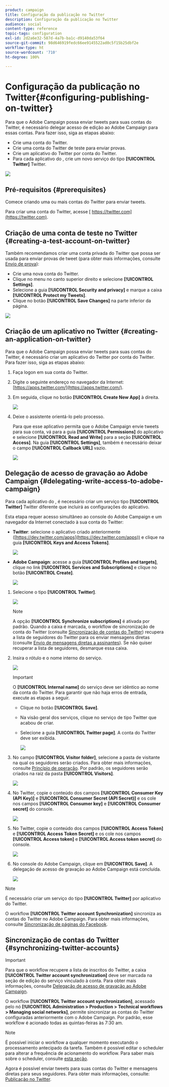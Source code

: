 ```yaml
---
product: campaign
title: Configuração da publicação no Twitter
description: Configuração da publicação no Twitter
audience: social
content-type: reference
topic-tags: configuration
exl-id: 2d2a6e32-587d-4a7b-ba1c-d9140da53f64
source-git-commit: 98d646919fedc66ee9145522ad0c5f15b25dbf2e
workflow-type: ht
source-wordcount: '710'
ht-degree: 100%

---
```


# Configuração da publicação no Twitter{#configuring-publishing-on-twitter}

Para que o Adobe Campaign possa enviar tweets para suas contas do Twitter, é necessário delegar acesso de edição ao Adobe Campaign para essas contas. Para fazer isso, siga as etapas abaixo:

* Crie uma conta do Twitter.
* Crie uma conta do Twitter de teste para enviar provas.
* Crie um aplicativo do Twitter por conta do Twitter.
* Para cada aplicativo do , crie um novo serviço do tipo **[!UICONTROL Twitter]** Twitter.

![](assets/social_diagram_twitter_service.png)

## Pré-requisitos {#prerequisites}

Comece criando uma ou mais contas do Twitter para enviar tweets.

Para criar uma conta do Twitter, acesse [ https://twitter.com](https://twitter.com).

## Criação de uma conta de teste no Twitter {#creating-a-test-account-on-twitter}

Também recomendamos criar uma conta privada do Twitter que possa ser usada para enviar provas de tweet (para obter mais informações, consulte [Envio de prova](../../social/using/publishing-on-twitter.md#sending-the-proof)):

* Crie uma nova conta do Twitter.
* Clique no menu no canto superior direito e selecione **[!UICONTROL Settings]**.
* Selecione a guia **[!UICONTROL Security and privacy]** e marque a caixa **[!UICONTROL Protect my Tweets]**.
* Clique no botão **[!UICONTROL Save Changes]** na parte inferior da página.

![](assets/social_twitter_test_page.png)

## Criação de um aplicativo no Twitter {#creating-an-application-on-twitter}

Para que o Adobe Campaign possa enviar tweets para suas contas do Twitter, é necessário criar um aplicativo do Twitter por conta do Twitter. Para fazer isso, siga as etapas abaixo:

1. Faça logon em sua conta do Twitter.
1. Digite o seguinte endereço no navegador da Internet: [https://apps.twitter.com/](https://apps.twitter.com/).
1. Em seguida, clique no botão **[!UICONTROL Create New App]** à direita.

   ![](assets/social_create_twitter_app_001.png)

1. Deixe o assistente orientá-lo pelo processo.

   Para que esse aplicativo permita que o Adobe Campaign envie tweets para sua conta, vá para a guia **[!UICONTROL Permissions]** do aplicativo e selecione **[!UICONTROL Read and Write]** para a seção **[!UICONTROL Access]**. Na guia **[!UICONTROL Settings]**, também é necessário deixar o campo **[!UICONTROL Callback URL]** vazio.

   ![](assets/social_create_twitter_app_002.png)

## Delegação de acesso de gravação ao Adobe Campaign {#delegating-write-access-to-adobe-campaign}

Para cada aplicativo do , é necessário criar um serviço tipo **[!UICONTROL Twitter]** Twitter diferente que incluirá as configurações do aplicativo.

Esta etapa requer acesso simultâneo ao console do Adobe Campaign e um navegador da Internet conectado à sua conta do Twitter:

* **Twitter**: selecione o aplicativo criado anteriormente ([https://dev.twitter.com/apps](https://dev.twitter.com/apps)) e clique na guia **[!UICONTROL Keys and Access Tokens]**.

   ![](assets/social_twitter_service_002.png)

* **Adobe Campaign**: acesse a guia **[!UICONTROL Profiles and targets]**, clique no link **[!UICONTROL Services and Subscriptions]** e clique no botão **[!UICONTROL Create]**.

   ![](assets/social_twitter_service_007.png)

1. Selecione o tipo **[!UICONTROL Twitter]**.

   ![](assets/social_twitter_service_008.png)

   >[!NOTE]
   >
   >A opção **[!UICONTROL Synchronize subscriptions]** é ativada por padrão. Quando a caixa é marcada, o workflow de sincronização de conta do Twitter (consulte [Sincronização de contas do Twitter](#synchronizing-twitter-accounts)) recupera a lista de seguidores do Twitter para os enviar mensagens diretas (consulte [Envio de mensagens diretas a assinantes](../../social/using/publishing-on-twitter.md#sending-direct-messages-to-subscribers)). Se não quiser recuperar a lista de seguidores, desmarque essa caixa.

1. Insira o rótulo e o nome interno do serviço.

   ![](assets/social_twitter_service_009.png)

   >[!IMPORTANT]
   >
   >O **[!UICONTROL Internal name]** do serviço deve ser idêntico ao nome da conta do Twitter. Para garantir que não haja erros de entrada, execute as etapas a seguir.

   * Clique no botão **[!UICONTROL Save]**.
   * Na visão geral dos serviços, clique no serviço de tipo Twitter que acabou de criar.
   * Selecione a guia **[!UICONTROL Twitter page]**. A conta do Twitter deve ser exibida.

      ![](assets/social_twitter_service_010.png)

1. No campo **[!UICONTROL Visitor folder]**, selecione a pasta de visitante na qual os seguidores serão criados. Para obter mais informações, consulte [Princípio de operação](../../social/using/publishing-on-twitter.md#operating-principle). Por padrão, os seguidores serão criados na raiz da pasta **[!UICONTROL Visitors]**.

   ![](assets/social_twitter_service_010_b.png)

1. No Twitter, copie o conteúdo dos campos **[!UICONTROL Consumer Key (API Key)]** e **[!UICONTROL Consumer Secret (API Secret)]** e os cole nos campos **[!UICONTROL Consumer key]** e **[!UICONTROL Consumer secret]** do console.

   ![](assets/social_twitter_service_012.png)

1. No Twitter, copie o conteúdo dos campos **[!UICONTROL Access Token]** e **[!UICONTROL Access Token Secret]** e os cole nos campos **[!UICONTROL Access token]** e **[!UICONTROL Access token secret]** do console.

   ![](assets/social_twitter_service_013.png)

1. No console do Adobe Campaign, clique em **[!UICONTROL Save]**. A delegação de acesso de gravação ao Adobe Campaign está concluída.

   ![](assets/social_twitter_service_014.png)

>[!NOTE]
>
>É necessário criar um serviço do tipo **[!UICONTROL Twitter]** por aplicativo do Twitter.

O workflow **[!UICONTROL Twitter account Synchronization]** sincroniza as contas do Twitter no Adobe Campaign. Para obter mais informações, consulte [Sincronização de páginas do Facebook](../../social/using/publishing-on-facebook-walls.md#synchronizing-facebook-pages).

## Sincronização de contas do Twitter {#synchronizing-twitter-accounts}

>[!IMPORTANT]
>
>Para que o workflow recupere a lista de inscritos do Twitter, a caixa **[!UICONTROL Twitter account synchronization]** deve ser marcada na seção de edição do serviço vinculado à conta. Para obter mais informações, consulte [Delegação de acesso de gravação ao Adobe Campaign](#delegating-write-access-to-adobe-campaign).

O workflow **[!UICONTROL Twitter account synchronization]**, acessado pelo nó **[!UICONTROL Administration > Production > Technical workflows > Managing social networks]**, permite sincronizar as contas do Twitter configuradas anteriormente com o Adobe Campaign. Por padrão, esse workflow é acionado todas as quintas-feiras às 7:30 am.

>[!NOTE]
>
>É possível iniciar o workflow a qualquer momento executando o processamento antecipado da tarefa. Também é possível editar o scheduler para alterar a frequência de acionamento do workflow. Para saber mais sobre o scheduler, consulte [esta seção](../../workflow/using/scheduler.md).

Agora é possível enviar tweets para suas contas do Twitter e mensagens diretas para seus seguidores. Para obter mais informações, consulte: [Publicação no Twitter](../../social/using/publishing-on-twitter.md).
